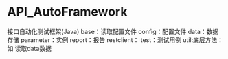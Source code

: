 # API_AutoFramework
接口自动化测试框架(Java)
base：读取配置文件
config：配置文件
data：数据存储
parameter：实例
report：报告
restclient：
test：测试用例
util:底层方法：如 读取data数据

